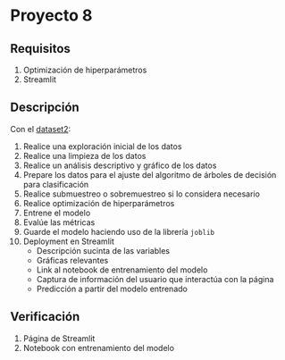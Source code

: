 # Proyecto 8

## Requisitos

1. Optimización de hiperparámetros
2. Streamlit

## Descripción

Con el [dataset2]():

1. Realice una exploración inicial de los datos
2. Realice una limpieza de los datos
3. Realice un análisis descriptivo y gráfico de los datos
4. Prepare los datos para el ajuste del algoritmo de árboles de decisión para clasificación
5. Realice submuestreo o sobremuestreo si lo considera necesario
6. Realice optimización de hiperparámetros
7. Entrene el modelo
8. Evalúe las métricas
9. Guarde el modelo haciendo uso de la librería `joblib`
10. Deployment en Streamlit
	- Descripción sucinta de las variables
	- Gráficas relevantes
	- Link al notebook de entrenamiento del modelo
	- Captura de información del usuario que interactúa con la página
	- Predicción a partir del modelo entrenado

## Verificación

1. Página de Streamlit
2. Notebook con entrenamiento del modelo
